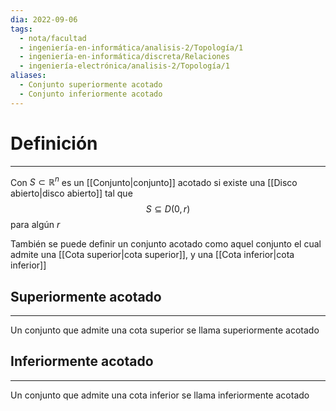 ```yaml
---
dia: 2022-09-06
tags:
  - nota/facultad
  - ingeniería-en-informática/analisis-2/Topología/1
  - ingeniería-en-informática/discreta/Relaciones
  - ingeniería-electrónica/analisis-2/Topología/1
aliases:
  - Conjunto superiormente acotado
  - Conjunto inferiormente acotado
---
```

# Definición
---
Con $S \subset \mathbb{R}^n$ es un [[Conjunto|conjunto]] acotado si existe una [[Disco abierto|disco abierto]] tal que $$ S \subseteq D(0, r) $$
para algún $r$

También se puede definir un conjunto acotado como aquel conjunto el cual admite una [[Cota superior|cota superior]], y una [[Cota inferior|cota inferior]]

## Superiormente acotado
---
Un conjunto que admite una cota superior se llama superiormente acotado

## Inferiormente acotado
---
Un conjunto que admite una cota inferior se llama inferiormente acotado